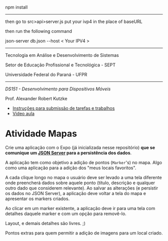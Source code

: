 npm install

***

then go to src>api>server.js
put your ivp4 in the place of baseURL

then run the following command

json-server db.json --host < Your IPV4 >

---

Tecnologia em Análise e Desenvolvimento de Sistemas

Setor de Educação Profissional e Tecnológica - SEPT

Universidade Federal do Paraná - UFPR

---

*DS151 - Desenvolvimento para Dispositivos Móveis*

Prof. Alexander Robert Kutzke

* [Instruções para submissão de tarefas e trabalhos](https://gitlab.tadsufpr.net.br/ds122-alexkutzke/material/blob/master/instrucoes_submissao_tarefas_e_trabalhos.md)
* [Video aula](https://www.youtube.com/watch?v=d6ZTnQNhoCo)

# Atividade Mapas

Crie uma aplicação com o Expo (já inicializada nesse repositório) **que se comunique um [JSON Server](https://github.com/typicode/json-server) para a persistência dos dados**.

A aplicação tem como objetivo a adição de pontos (`Marker`'s) no mapa. Algo como uma aplicação para a adição dos "meus locais favoritos". 

A cada clique longo no mapa o usuário deve ser levado a uma tela diferente onde preencherá dados sobre aquele ponto (título, descrição e qualquer outro dado que considerem
relevante). Ao salvar as alterações (e persistir os dados no JSON Server), a aplicação deve voltar a tela do mapa e apresentar os markers criados.

Ao clicar em um marker existente, a aplicação deve ir para uma tela com detalhes daquele marker e com um opção para removê-lo.

Layout, e demais detalhes são livres. ;)

Pontos extras para quem permitir a adição de imagens para um local criado.
